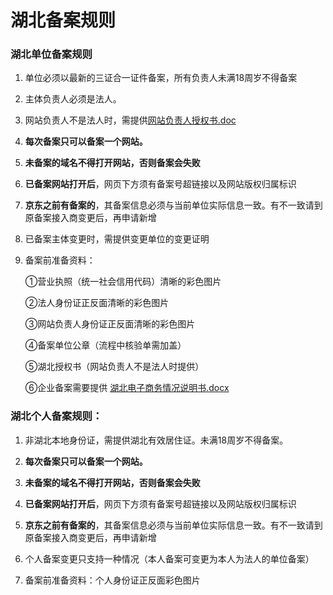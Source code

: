 # 湖北备案规则

### 湖北单位备案规则

1. 单位必须以最新的三证合一证件备案，所有负责人未满18周岁不得备案 

2. 主体负责人必须是法人。

3. 网站负责人不是法人时，需提供[网站负责人授权书.doc](https://badownload.s3.cn-north-1.jdcloud-oss.com/buchongziliao/hubei/wangzhanfuzerenshouquanshu.doc)

4. **每次备案只可以备案一个网站。**

5. **未备案的域名不得打开网站，否则备案会失败**

6. **已备案网站打开后**，网页下方须有备案号超链接以及网站版权归属标识

7. **京东之前有备案的**，其备案信息必须与当前单位实际信息一致。有不一致请到原备案接入商变更后，再申请新增

8. 已备案主体变更时，需提供变更单位的变更证明

9. 备案前准备资料：

   ①营业执照（统一社会信用代码）清晰的彩色图片

   ②法人身份证正反面清晰的彩色图片

   ③网站负责人身份证正反面清晰的彩色图片

   ④备案单位公章（流程中核验单需加盖）

   ⑤湖北授权书（网站负责人不是法人时提供）

   ⑥企业备案需要提供 [湖北电子商务情况说明书.docx](https://badownload.s3.cn-north-1.jdcloud-oss.com/buchongziliao/hubei/hbdssm.docx)

### 湖北个人备案规则：

1. 非湖北本地身份证，需提供湖北有效居住证。未满18周岁不得备案。

2. **每次备案只可以备案一个网站。**

3. **未备案的域名不得打开网站，否则备案会失败**

4. **已备案网站打开后**，网页下方须有备案号超链接以及网站版权归属标识

5. **京东之前有备案的**，其备案信息必须与当前单位实际信息一致。有不一致请到原备案接入商变更后，再申请新增

6. 个人备案变更只支持一种情况（本人备案可变更为本人为法人的单位备案）

7. 备案前准备资料：个人身份证正反面彩色图片

